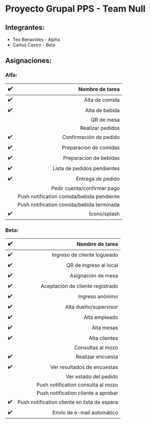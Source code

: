 # Proyecto Grupal PPS - Team Null

## Integrantes:

-   Teo Benavides - Alpha
-   Carlos Castro - Beta

## Asignaciones:

### Alfa:

| :heavy_check_mark: |                           Nombre de tarea |
| -----------------: |               --------------------------: |
| :heavy_check_mark: |                            Alta de comida |
| :heavy_check_mark: |                            Alta de bebida |
|                    |                                QR de mesa |
|                    |                          Realizar pedidos |
| :heavy_check_mark: |                    Confirmación de pedido |
| :heavy_check_mark: |                    Preparacion de comidas |
| :heavy_check_mark: |                    Preparacion de bebidas |
| :heavy_check_mark: |               Lista de pedidos pendientes |
| :heavy_check_mark: |                         Entrega de pedido |
|                    |               Pedir cuenta/confirmar pago |
|                    | Push notification comida/bebida pendiente |
|                    | Push notification comida/bebida terminada |
| :heavy_check_mark: |                              Ícono/splash |

### Beta:

| :heavy_check_mark: |                              Nombre de tarea |
| -----------------: |             -------------------------------: |
| :heavy_check_mark: |                  Ingreso de cliente logueado |
| :heavy_check_mark: |                       QR de ingreso al local |
| :heavy_check_mark: |                           Asignación de mesa |
| :heavy_check_mark: |             Aceptación de cliente registrado |
| :heavy_check_mark: |                              Ingreso anónimo |
| :heavy_check_mark: |                        Alta dueño/supervisor |
| :heavy_check_mark: |                                Alta empleado |
| :heavy_check_mark: |                                   Alta mesas |
| :heavy_check_mark: |                                Alta clientes |
|                    |                            Consultas al mozo |
| :heavy_check_mark: |                            Realizar encuesta |
| :heavy_check_mark: |                  Ver resultados de encuestas |
|                    |                        Ver estado del pedido |
|                    |           Push notification consulta al mozo |
|                    |          Push notification cliente a aprobar |
| :heavy_check_mark: | Push notification cliente en lista de espera |
| :heavy_check_mark: |                   Envío de e-mail automático |
